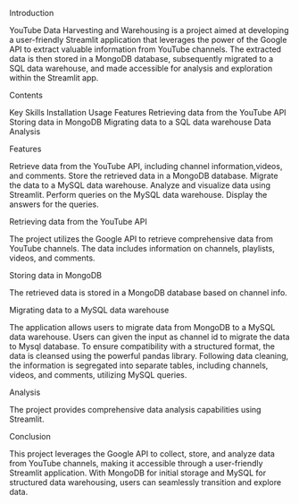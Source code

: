 Introduction

YouTube Data Harvesting and Warehousing is a project aimed at developing a user-friendly Streamlit application that leverages the power of the Google API to extract valuable information from YouTube channels. The extracted data is then stored in a MongoDB database, subsequently migrated to a SQL data warehouse, and made accessible for analysis and exploration within the Streamlit app.

Contents

Key Skills
Installation
Usage
Features
Retrieving data from the YouTube API
Storing data in MongoDB
Migrating data to a SQL data warehouse
Data Analysis

Features

  Retrieve data from the YouTube API, including channel information,videos, and comments.
  Store the retrieved data in a MongoDB database.
  Migrate the data to a MySQL data warehouse.
  Analyze and visualize data using Streamlit.
  Perform queries on the MySQL data warehouse.
  Display the answers for the queries.

Retrieving data from the YouTube API

 The project utilizes the Google API to retrieve comprehensive data from YouTube channels. The data includes information on channels, playlists, videos, and comments.

Storing data in MongoDB

 The retrieved data is stored in a MongoDB database based on channel info.

Migrating data to a MySQL data warehouse

The application allows users to migrate data from MongoDB to a MySQL data warehouse. Users can given the input as channel id to migrate the data to Mysql database. To ensure compatibility with a structured format, the data is cleansed using the powerful pandas library. Following data cleaning, the information is segregated into separate tables, including channels, videos, and comments, utilizing MySQL queries.

Analysis

The project provides comprehensive data analysis capabilities using Streamlit.

Conclusion

This project leverages the Google API to collect, store, and analyze data from YouTube channels, making it accessible through a user-friendly Streamlit application. With MongoDB for initial storage and MySQL for structured data warehousing, users can seamlessly transition and explore data.
